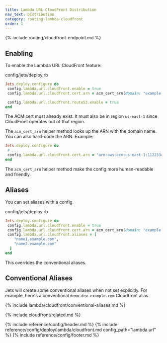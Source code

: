 ```yaml
---
title: Lambda URL CloudFront Distribution
nav_text: Distribution
category: routing-lambda-cloudfront
order: 1
---
```


{% include routing/cloudfront-endpoint.md %}

## Enabling

To enable the Lambda URL CloudFront feature:

config/jets/deploy.rb

```ruby
Jets.deploy.configure do
 config.lambda.url.cloudfront.enable = true
 config.lambda.url.cloudfront.cert.arn = acm_cert_arn(domain: "example.com", region: "us-east-1")

 config.lambda.url.cloudfront.route53.enable = true
end
```

The ACM cert must already exist. It must also be in region `us-east-1` since CloudFront operates out of that region.

The `acm_cert_arn` helper method looks up the ARN with the domain name. You can also hard-code the ARN. Example:

```ruby
Jets.deploy.configure do
 # ...
 config.lambda.url.cloudfront.cert.arn = "arn:aws:acm:us-east-1:112233445566:certificate/14621e4a-00e9-422a-adec-935a8EXAMPLE"
end
```

The `acm_cert_arn` helper method make the config more human-readable and friendly.

## Aliases

You can set aliases with a config.

config/jets/deploy.rb

```ruby
Jets.deploy.configure do
 config.lambda.url.cloudfront.enable = true
 config.lambda.url.cloudfront.cert.arn = acm_cert_arn(domain: "example.com", region: "us-east-1")
 config.lambda.url.cloudfront.aliases = [
    "name1.example.com",
    "name2.example.com"
  ]
end
```

This overrides the conventional aliases.

## Conventional Aliases

Jets will create some conventional aliases when not set explicitly. For example, here's a conventional `demo-dev.example.com` Cloudfront alias.

{% include lambda/cloudfront/conventional-aliases.md %}

{% include cloudfront/related.md %}

{% include reference/config/header.md %}
{% include reference/config/deploy/lambda/cloudfront.md config_path="lambda.url" %}
{% include reference/config/footer.md %}
